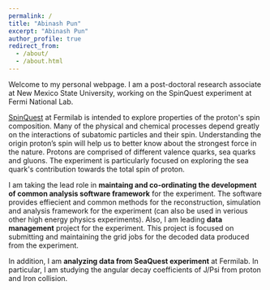 ```yaml
---
permalink: /
title: "Abinash Pun"
excerpt: "Abinash Pun"
author_profile: true
redirect_from: 
  - /about/
  - /about.html
---
```


Welcome to my personal webpage. I am a post-doctoral research associate at New Mexico State University, working on the SpinQuest experiment at Fermi National Lab.

[SpinQuest](https://spinquest.fnal.gov/) at Fermilab is intended to explore properties of the proton's spin composition. Many of the physical and chemical processes depend greatly on the interactions of subatomic particles and their spin. Understanding the origin proton’s spin will help us to better know about the strongest force in the nature. Protons are comprised of different valence quarks, sea quarks and gluons. The experiment is particularly focused on exploring the sea quark's contribution towards the total spin of proton. 

I am taking the lead role in **maintaing and co-ordinating the development of common analysis software framework** for the experiment. The software provides effiecient and common methods for the reconstruction, simulation and analysis framework for the experiment (can also be used in verious other high energy physics experiments). Also, I am leading **data management** project for the experiment. This project is focused on submitting and maintaining the grid jobs for the decoded data produced from the experiment.

In addition, I am **analyzing data from SeaQuest experiment** at Fermilab. In particular, I am studying the angular decay coefficients of J/Psi from proton and Iron collision. 
